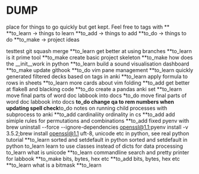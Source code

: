 # DUMP
place for things to go quickly but get kept. 
Feel free to tags with **
**to_learn -> things to learn
**to_add -> things to add
**to_do -> things to do
**to_make -> project ideas

testtest
git squash merge **to_learn
get better at using branches **to_learn
is it prime tool **to_make
create basic project skeleton **to_make
how does the __init__work in python **to_learn
build a sound visualisation dashboard **to_make
update githook **to_do
vim pane management **to_learn
quickly generated filtered decks based on tags in anki **to_learn
apply formula to rows in sheets **to_learn
more cards about vim folding **to_add
get better at flake8 and blacking code **to_do
create a pandas anki set **to_learn
move final parts of word doc labbook into docs *to_do
move final parts of word doc labbook into docs **to_do
change qa to rem numbers when updating spell check**to_do
notes on running child processes with subprocess to anki **to_add
cardinaliity ordinality in cs **to_add
add simiple rules for permutations and combinations **to_add
fixed pyenv with brew uninstall --force --ignore-dependencies openssl@1.1;pyenv install -v 3.5.2;brew install openssl@1.1
uft-8, unicode etc in python, see real python tutorial **to_learn
sorted and setdefault in python
sorted and setdefault in python to_learn
learn to use classes instead of dicts for data processing to_learn
what is unicode **to_learn
commandline search and pretty printer for labbook **to_make
bits, bytes, hex etc **to_add
bits, bytes, hex etc **to_learn
what is a bitmask **to_learn
